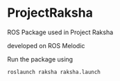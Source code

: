 # ProjectRaksha
ROS Package used in Project Raksha

developed on ROS Melodic

Run the package using
```
roslaunch raksha raksha.launch
```
